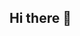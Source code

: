 ## Hi there 👋

<!--
**laoliandekeren/laoliandekeren** is a ✨ _special_ ✨ repository because its `README.md` (this file) appears on your GitHub profile.

Here are some ideas to get you started:

- 🌱 I’m currently studying at BIBS in China

